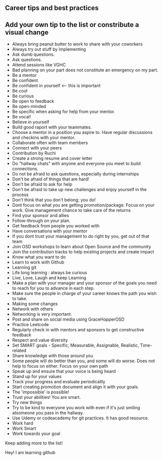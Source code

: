 ## Career tips and best practices

## Add your own tip to the list or constribute a visual change

- Always bring peanut butter to work to share with your coworkers
- Always try out stuff by implementing
- Ask dumb questions.
- Ask questions.
- Attend sessions like VGHC
- Bad planning on your part does not constitute an emergency on my part.
- Be a mentor
- Be confident
- Be confident in yourself <-- this is important
- Be cool
- Be curious
- Be open to feedback
- Be open-minded
- Be specific when asking for help from your mentor.
- Be vocal!
- Believe in yourself
- Build good raport with your teammates.
- Choose a mentor in a position you aspire to. Have regular discussions and checkins with your mentor.
- Collaborate often with team members
- Connect with your peers
- Contribution by Ruchi
- Create a strong resume and cover letter
- Do "hallway chats" with anyone and everyone you meet to build connections.
- Do not be afraid to ask questions, especially during internships
- Don't be afraid of things that are hard!
- Don't be afraid to ask for help
- Don't be afraid to take up new challenges and enjoy yourself in the process
- Don't think that you don't belong; you do!
- Dont focus on what you are getting promotion/package. Focus on your work. Give management chance to take care of the returns
- Find your sponsor and allies
- Follow-through on your plan.
- Get feedback from people you worked with
- Have conversations with your mentor
- If you dont trust your management to do right by you, get out of that team
- Join OSD workshops to learn about Open Source and the community
- Join the contribution tracks to help existing projects and create impact
- Know what you want to do
- Learn to work with Github
- Learning git
- Life long learning : always be curious 
- Live, Love, Laugh and keep Learning
- Make a plan with your manager and your sponsor of the goals you need to reach for you to advance in each step.
- Make sure the people in charge of your career knows the path you wish to take.
- Making some changes
- Network with others
- Networking is very important.
- Post and share on social media using GraceHopperOSD
- Practice Leetcode
- Regularly check in with mentors and sponsors to get constructive feedback
- Respect and value diversity
- Set SMART goals - Specific, Measurable, Assignable, Realistic, Time-related
- Share knowledge with those around you
- Some people will do better than you, and some will do worse. Does not help to focus on either. Focus on your own path
- Speak up and ensure that your voice is being heard
- Stand up for your values
- Track your progress and evaluate periodicallly
- Start creating promotion document and align it with your goals.
- The 'impossible' is possible!
- Trust your abilities! You are smart.
- Try new things
- Try to be kind to everyone you work with even if it's just smiling atsomeone you pass in the hallway.
- Use Udemy or codeacademy for git practices. It has good resource.
- Work hard
- Work Smart
- Work towards your goal

Keep adding more to the list!

Hey! I am learning github
